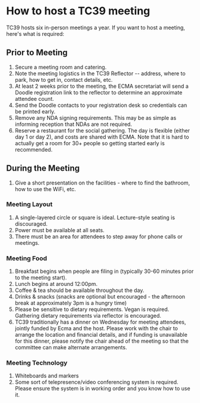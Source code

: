 # How to host a TC39 meeting

TC39 hosts six in-person meetings a year. If you want to host a meeting, here's what is required:

## Prior to Meeting
1. Secure a meeting room and catering.
1. Note the meeting logistics in the TC39 Reflector -- address, where to park, how to get in, contact details, etc.
1. At least 2 weeks prior to the meeting, the ECMA secretariat will send a Doodle registration link to the reflector to determine an approximate attendee count.
1. Send the Doodle contacts to your registration desk so credentials can be printed early.
1. Remove any NDA signing requirements. This may be as simple as informing reception that NDAs are not required.
1. Reserve a restaurant for the social gathering. The day is flexible (either day 1 or day 2), and costs are shared with ECMA. Note that it is hard to actually get a room for 30+ people so getting started early is recommended.

## During the Meeting
1. Give a short presentation on the facilities - where to find the bathroom, how to use the WiFi, etc.

### Meeting Layout
1. A single-layered circle or square is ideal. Lecture-style seating is discouraged.
1. Power must be available at all seats. 
1. There must be an area for attendees to step away for phone calls or meetings.

### Meeting Food
1. Breakfast begins when people are filing in (typically 30-60 minutes prior to the meeting start).
1. Lunch begins at around 12:00pm.
1. Coffee & tea should be available throughout the day.
1. Drinks & snacks (snacks are optional but encouraged - the afternoon break at approximately 3pm is a hungry time)
1. Please be sensitive to dietary requirements. Vegan is required. Gathering dietary requirements via reflector is encouraged.
1. TC39 traditionally has a dinner on Wednesday for meeting attendees, jointly funded by Ecma and the host. Please work with the chair to arrange the location and financial details, and if funding is unavailable for this dinner, please notify the chair ahead of the meeting so that the committee can make alternate arrangements.

### Meeting Technology
1. Whiteboards and markers
1. Some sort of telepresence/video conferencing system is required. Please ensure the system is in working order and you know how to use it.
